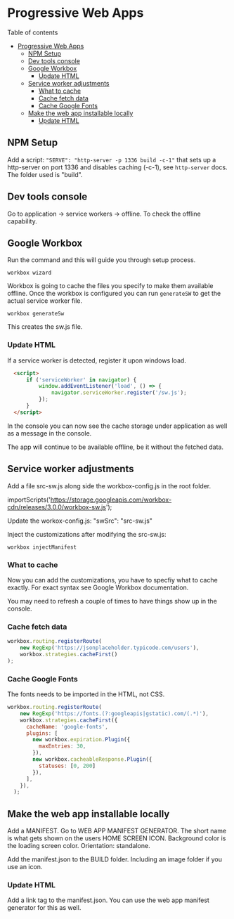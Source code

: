# Progressive Web Apps
Table of contents
- [Progressive Web Apps](#progressive-web-apps)
  - [NPM Setup](#npm-setup)
  - [Dev tools console](#dev-tools-console)
  - [Google Workbox](#google-workbox)
    - [Update HTML](#update-html)
  - [Service worker adjustments](#service-worker-adjustments)
    - [What to cache](#what-to-cache)
    - [Cache fetch data](#cache-fetch-data)
    - [Cache Google Fonts](#cache-google-fonts)
  - [Make the web app installable locally](#make-the-web-app-installable-locally)
    - [Update HTML](#update-html-1)

## NPM Setup
Add a script: `"SERVE": "http-server -p 1336 build -c-1"` that sets up a http-server on port 1336 and disables caching (-c-1), see `http-server` docs. The folder used is "build".

## Dev tools console
Go to application -> service workers -> offline. To check the offline capability.

## Google Workbox
Run the command and this will guide you through setup process.
```	
workbox wizard
```
Workbox is going to cache the files you specify to make them available offline. Once the workbox is configured you can run `generateSW` to get the actual service worker file.
```
workbox generateSw
```
This creates the sw.js file.

### Update HTML
If a service worker is detected, register it upon windows load.
```HTML
  <script>
      if ('serviceWorker' in navigator) {
          window.addEventListener('load', () => {
              navigator.serviceWorker.register('/sw.js');
          });
      }
  </script>
```
In the console you can now see the cache storage under application as well as a message in the console.

The app will continue to be available offline, be it without the fetched data.

## Service worker adjustments
Add a file src-sw.js along side the workbox-config.js in the root folder.

importScripts('https://storage.googleapis.com/workbox-cdn/releases/3.0.0/workbox-sw.js');

Update the workox-config.js: "swSrc": "src-sw.js"

Inject the customizations after modifying the src-sw.js:

`workbox injectManifest`

### What to cache
Now you can add the customizations, you have to specfiy what to cache exactly. For exact syntax see Google Workbox documentation.

You may need to refresh a couple of times to have things show up in the console.

### Cache fetch data
```javascript
workbox.routing.registerRoute(
    new RegExp('https://jsonplaceholder.typicode.com/users'),
    workbox.strategies.cacheFirst()
); 
```
### Cache Google Fonts
The fonts needs to be imported in the HTML, not CSS.
```javascript
workbox.routing.registerRoute(
    new RegExp('https://fonts.(?:googleapis|gstatic).com/(.*)'),
    workbox.strategies.cacheFirst({
      cacheName: 'google-fonts',
      plugins: [
        new workbox.expiration.Plugin({
          maxEntries: 30,
        }),
        new workbox.cacheableResponse.Plugin({
          statuses: [0, 200]
        }),
      ],
    }),
  );
```

## Make the web app installable locally
Add a MANIFEST. Go to WEB APP MANIFEST GENERATOR. The short name is what gets shown on the users HOME SCREEN ICON.
Background color is the loading screen color. Orientation: standalone.

Add the manifest.json to the BUILD folder.
Including an image folder if you use an icon.

### Update HTML
Add a link tag to the manifest.json. You can use the web app manifest generator for this as well.